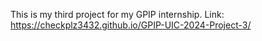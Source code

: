 This is my third project for my GPIP internship. Link: https://checkplz3432.github.io/GPIP-UIC-2024-Project-3/
